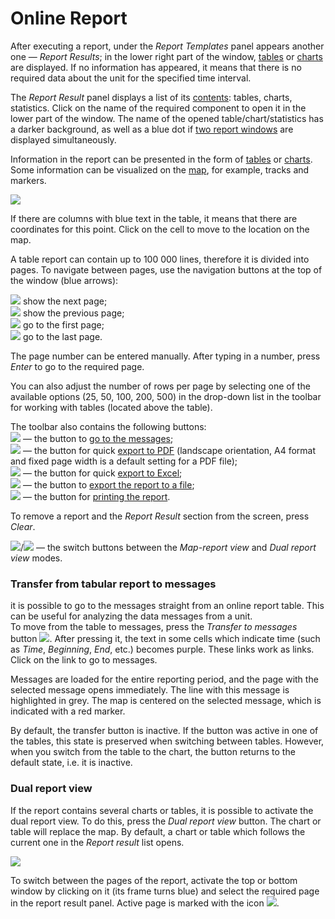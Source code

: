 # Online Report

After executing a report, under the _Report Templates_ panel appears another one — _Report Results_; in the lower right part of the window, [tables](https://docs.wialon.com/en/hosting/user/reports/templ/contents/tables/tables) or [charts](https://docs.wialon.com/en/hosting/user/reports/templ/contents/charts/charts) are displayed. If no information has appeared, it means that there is no required data about the unit for the specified time interval.

The _Report Result_ panel displays a list of its [contents](https://docs.wialon.com/en/hosting/user/reports/templ/contents/contents): tables, charts, statistics. Click on the name of the required component to open it in the lower part of the window. The name of the opened table/chart/statistics has a darker background, as well as a blue dot if [two report windows](https://docs.wialon.com/en/hosting/user/reports/query/online#dual_report_view) are displayed simultaneously.

Information in the report can be presented in the form of [tables](https://docs.wialon.com/en/hosting/user/reports/templ/contents/tables/tables) or [charts](https://docs.wialon.com/en/hosting/user/reports/templ/contents/charts/charts). Some information can be visualized on the [map](https://docs.wialon.com/en/hosting/user/reports/templ/settings/map), for example, tracks and markers.

![](https://docs.wialon.com/en/hosting/_media/reports/online.png)

If there are columns with blue text in the table, it means that there are coordinates for this point. Click on the cell to move to the location on the map.

A table report can contain up to 100 000 lines, therefore it is divided into pages. To navigate between pages, use the navigation buttons at the top of the window \(blue arrows\):

![](https://docs.wialon.com/en/hosting/_media/icons/next.png) show the next page;  
![](https://docs.wialon.com/en/hosting/_media/icons/prev.png) show the previous page;  
![](https://docs.wialon.com/en/hosting/_media/icons/first.png) go to the first page;  
![](https://docs.wialon.com/en/hosting/_media/icons/last.png) go to the last page.

The page number can be entered manually. After typing in a number, press _Enter_ to go to the required page.

You can also adjust the number of rows per page by selecting one of the available options \(25, 50, 100, 200, 500\) in the drop-down list in the toolbar for working with tables \(located above the table\).

The toolbar also contains the following buttons:  
![](https://docs.wialon.com/en/hosting/_media/icons/messages-01.png) — the button to [go to the messages](https://docs.wialon.com/en/hosting/user/reports/query/online);  
![](https://docs.wialon.com/en/hosting/_media/icons/pdf.png) — the button for quick [export to PDF](https://docs.wialon.com/en/hosting/user/reports/query/export#pdf) \(landscape orientation, A4 format and fixed page width is a default setting for a PDF file\);  
![](https://docs.wialon.com/en/hosting/_media/icons/excel.png) — the button for quick [export to Excel](https://docs.wialon.com/en/hosting/user/reports/query/export#excel);  
![](https://docs.wialon.com/en/hosting/_media/icons/export1.png) — the button to [export the report to a file](https://docs.wialon.com/en/hosting/user/reports/query/export);  
![](https://docs.wialon.com/en/hosting/_media/icons/print.png) — the button for [printing the report](https://docs.wialon.com/en/hosting/user/reports/query/print).  


To remove a report and the _Report Result_ section from the screen, press _Clear_.

![](https://docs.wialon.com/en/hosting/_media/icons/map_report.png)/![](https://docs.wialon.com/en/hosting/_media/icons/mode.png) — the switch buttons between the _Map-report view_ and _Dual report view_ modes.

### Transfer from tabular report to messages <a id="transfer_from_tabular_report_to_messages"></a>

it is possible to go to the messages straight from an online report table. This can be useful for analyzing the data messages from a unit.  
To move from the table to messages, press the _Transfer to messages_ button ![](https://docs.wialon.com/en/hosting/_media/icons/messages-01.png). After pressing it, the text in some cells which indicate time \(such as _Time_, _Beginning_, _End_, etc.\) becomes purple. These links work as links. Click on the link to go to messages.

Messages are loaded for the entire reporting period, and the page with the selected message opens immediately. The line with this message is highlighted in grey. The map is centered on the selected message, which is indicated with a red marker.  


By default, the transfer button is inactive. If the button was active in one of the tables, this state is preserved when switching between tables. However, when you switch from the table to the chart, the button returns to the default state, i.e. it is inactive.

### Dual report view <a id="dual_report_view"></a>

If the report contains several charts or tables, it is possible to activate the dual report view. To do this, press the _Dual report view_ button. The chart or table will replace the map. By default, a chart or table which follows the current one in the _Report result_ list opens.

![](https://docs.wialon.com/en/hosting/_media/reports/chart_table.png)

To switch between the pages of the report, activate the top or bottom window by clicking on it \(its frame turns blue\) and select the required page in the report result panel. Active page is marked with the icon ![](https://docs.wialon.com/en/hosting/_media/icons/active.png).

